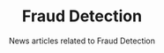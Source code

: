 ---
layout: tag_index
title: Fraud Detection
tag: fraud-detection
subtitle: News articles related to Fraud Detection
permalink: /tags/fraud-detection/
---